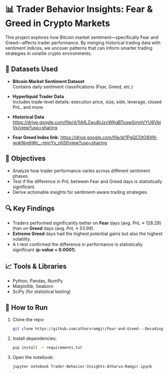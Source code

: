 # 📊 Trader Behavior Insights: Fear & Greed in Crypto Markets

This project explores how Bitcoin market sentiment—specifically Fear and Greed—affects trader performance. By merging historical trading data with sentiment indices, we uncover patterns that can inform smarter trading strategies in volatile crypto environments.

## 📁 Datasets Used

- **Bitcoin Market Sentiment Dataset**  
  Contains daily sentiment classifications (Fear, Greed, etc.)


- **Hyperliquid Trader Data**  
  Includes trade-level details: execution price, size, side, leverage, closed PnL, and more.

- **Historical Data**  
https://drive.google.com/file/d/1IAfLZwu6rJzyWKgBToqwSmmVYU6VbjVs/view?usp=sharing 
- **Fear Greed Index link:** 
https://drive.google.com/file/d/1PgQC0tO8XN-wqkNyghWc_-mnrYv_nhSf/view?usp=sharing
## 🧠 Objectives

- Analyze how trader performance varies across different sentiment phases.
- Test if the difference in PnL between Fear and Greed days is statistically significant.
- Derive actionable insights for sentiment-aware trading strategies.

## 🔍 Key Findings

- Traders performed significantly better on **Fear** days (avg. PnL ≈ 128.29) than on **Greed** days (avg. PnL ≈ 53.99).
- **Extreme Greed** days had the highest potential gains but also the highest volatility.
- A t-test confirmed the difference in performance is statistically significant (**p-value < 0.0001**).

## 📈 Tools & Libraries

- Python, Pandas, NumPy
- Matplotlib, Seaborn
- SciPy (for statistical testing)

## 📌 How to Run

1. Clone the repo:
   ```bash
   git clone https://github.com/atharvramgir/Fear-and-Greed---Decoding-Trader-Behavior.git

2. Install dependencies:
   ```bash
   pip install -r requirements.txt

3. Open the notebook:
   ```bash
   jupyter notebook Trader-Behavior-Insights-Atharva-Ramgir.ipynb
